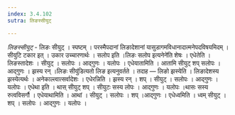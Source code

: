 ```yaml
---
index: 3.4.102
sutra: लिङस्सीयुट्

---
```

_लिङस्सीयुट्_ - लिङः सीयुट् । स्पष्टम् । परस्मैपदानां लिङादेशानां यासुडागमविधानादात्मनेपदविषयमिदम् । सीयुटि टकार इत् । उकार उच्चारणार्थः । सलोप इति ।लिङः सलोप इत्यनेने॑ति शेषः । एधेतेति । लिङस्तादेशः । सीयुट् । सलोपः । आद्गुणः । यलोपः । एधेयातामिति । आतामि सीयुट् शप् सलोपः । आद्गुणः । झस्य रन् ।लिङः सीयु॑डित्यतो लिङ इत्यनुवर्तते । तदाह — लिङो झस्येति । लिङादेशस्य झस्येत्यर्थः । अनेकाल्त्वात्सर्वादेशः । एधेरन्निति । झस्य रन् । शप् । सीयुट् । सलोपः । आद्गुणः । यलोपः । एधेथा इति । थास् सीयुट् शप् । सीयुटः सस्य लोपः । आद्गुणः । यलोपः ।थासः सस्य रुत्वविसर्गौ । एधेयाथामिति । आथां । सीयुट् । सलोपः । शप् ।आद्गुणः । एधेध्वमिति । ध्वम् सीयुट् । शप् । सलोपः । आद्गुणः । यलोपः । 